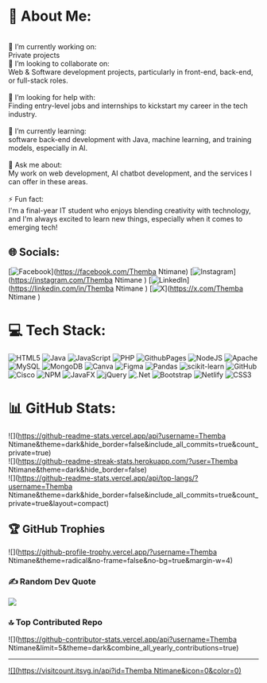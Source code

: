 # 💫 About Me:
<br>🔭 I’m currently working on:<br>Private projects<br>👯 
I’m looking to collaborate on:
<br>Web & Software development projects, particularly in front-end, back-end, or full-stack roles.<br><br>🤝 I’m looking for help with:<br>Finding entry-level jobs and internships to kickstart my career in the tech industry.<br><br>🌱 I’m currently learning:<br>software  back-end development with Java, machine learning, and training models, especially in AI.<br><br>💬 Ask me about:<br>My work on web development, AI chatbot development, and the services I can offer in these areas.<br><br>⚡ Fun fact:<br>I'm a final-year IT student who enjoys blending creativity with technology, and I'm always excited to learn new things, especially when it comes to emerging tech!


## 🌐 Socials:
[![Facebook](https://img.shields.io/badge/Facebook-%231877F2.svg?logo=Facebook&logoColor=white)](https://facebook.com/Themba Ntimane) [![Instagram](https://img.shields.io/badge/Instagram-%23E4405F.svg?logo=Instagram&logoColor=white)](https://instagram.com/Themba Ntimane ) [![LinkedIn](https://img.shields.io/badge/LinkedIn-%230077B5.svg?logo=linkedin&logoColor=white)](https://linkedin.com/in/Themba Ntimane ) [![X](https://img.shields.io/badge/X-black.svg?logo=X&logoColor=white)](https://x.com/Themba Ntimane ) 

# 💻 Tech Stack:
![HTML5](https://img.shields.io/badge/html5-%23E34F26.svg?style=for-the-badge&logo=html5&logoColor=white) ![Java](https://img.shields.io/badge/java-%23ED8B00.svg?style=for-the-badge&logo=openjdk&logoColor=white) ![JavaScript](https://img.shields.io/badge/javascript-%23323330.svg?style=for-the-badge&logo=javascript&logoColor=%23F7DF1E) ![PHP](https://img.shields.io/badge/php-%23777BB4.svg?style=for-the-badge&logo=php&logoColor=white) ![GithubPages](https://img.shields.io/badge/github%20pages-121013?style=for-the-badge&logo=github&logoColor=white) ![NodeJS](https://img.shields.io/badge/node.js-6DA55F?style=for-the-badge&logo=node.js&logoColor=white) ![Apache](https://img.shields.io/badge/apache-%23D42029.svg?style=for-the-badge&logo=apache&logoColor=white) ![MySQL](https://img.shields.io/badge/mysql-4479A1.svg?style=for-the-badge&logo=mysql&logoColor=white) ![MongoDB](https://img.shields.io/badge/MongoDB-%234ea94b.svg?style=for-the-badge&logo=mongodb&logoColor=white) ![Canva](https://img.shields.io/badge/Canva-%2300C4CC.svg?style=for-the-badge&logo=Canva&logoColor=white) ![Figma](https://img.shields.io/badge/figma-%23F24E1E.svg?style=for-the-badge&logo=figma&logoColor=white) ![Pandas](https://img.shields.io/badge/pandas-%23150458.svg?style=for-the-badge&logo=pandas&logoColor=white) ![scikit-learn](https://img.shields.io/badge/scikit--learn-%23F7931E.svg?style=for-the-badge&logo=scikit-learn&logoColor=white) ![GitHub](https://img.shields.io/badge/github-%23121011.svg?style=for-the-badge&logo=github&logoColor=white) ![Cisco](https://img.shields.io/badge/cisco-%23049fd9.svg?style=for-the-badge&logo=cisco&logoColor=black) ![NPM](https://img.shields.io/badge/NPM-%23CB3837.svg?style=for-the-badge&logo=npm&logoColor=white) ![JavaFX](https://img.shields.io/badge/javafx-%23FF0000.svg?style=for-the-badge&logo=javafx&logoColor=white) ![jQuery](https://img.shields.io/badge/jquery-%230769AD.svg?style=for-the-badge&logo=jquery&logoColor=white) ![.Net](https://img.shields.io/badge/.NET-5C2D91?style=for-the-badge&logo=.net&logoColor=white) ![Bootstrap](https://img.shields.io/badge/bootstrap-%238511FA.svg?style=for-the-badge&logo=bootstrap&logoColor=white) ![Netlify](https://img.shields.io/badge/netlify-%23000000.svg?style=for-the-badge&logo=netlify&logoColor=#00C7B7) ![CSS3](https://img.shields.io/badge/css3-%231572B6.svg?style=for-the-badge&logo=css3&logoColor=white)
# 📊 GitHub Stats:
![](https://github-readme-stats.vercel.app/api?username=Themba Ntimane&theme=dark&hide_border=false&include_all_commits=true&count_private=true)<br/>
![](https://github-readme-streak-stats.herokuapp.com/?user=Themba Ntimane&theme=dark&hide_border=false)<br/>
![](https://github-readme-stats.vercel.app/api/top-langs/?username=Themba Ntimane&theme=dark&hide_border=false&include_all_commits=true&count_private=true&layout=compact)

## 🏆 GitHub Trophies
![](https://github-profile-trophy.vercel.app/?username=Themba Ntimane&theme=radical&no-frame=false&no-bg=true&margin-w=4)

### ✍️ Random Dev Quote
![](https://quotes-github-readme.vercel.app/api?type=horizontal&theme=radical)

### 🔝 Top Contributed Repo
![](https://github-contributor-stats.vercel.app/api?username=Themba Ntimane&limit=5&theme=dark&combine_all_yearly_contributions=true)

---
[![](https://visitcount.itsvg.in/api?id=Themba Ntimane&icon=0&color=0)](https://visitcount.itsvg.in)

<!-- Proudly created with GPRM ( https://gprm.itsvg.in ) -->
<!---
222176415/222176415 is a ✨ special ✨ repository because its `README.md` (this file) appears on your GitHub profile.
You can click the Preview link to take a look at your changes.
--->
